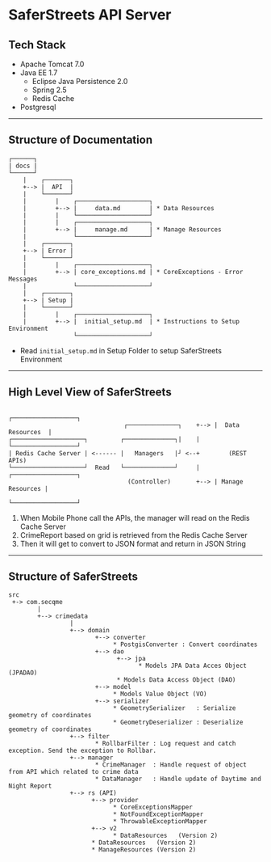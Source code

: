 # SaferStreets API Server

## Tech Stack
* Apache Tomcat 7.0
* Java EE 1.7
    * Eclipse Java Persistence 2.0
    * Spring 2.5
    * Redis Cache
* Postgresql
---
## Structure of Documentation

```
┌──────┐
| docs |
└──────┘
    |    ┌───────┐
    +--> |  API  |
    |    └───────┘
    |        |    ┌────────────────────┐
    |        +--> |     data.md        | * Data Resources
    |        |    └────────────────────┘
    |        |    ┌────────────────────┐
    |        +--> |     manage.md      | * Manage Resources
    |             └────────────────────┘
    |    ┌───────┐
    +--> | Error |
    |    └───────┘
    |        |    ┌────────────────────┐
    |        +--> | core_exceptions.md | * CoreExceptions - Error Messages
    |             └────────────────────┘
    |    ┌───────┐
    +--> | Setup |
    |    └───────┘
    |        |    ┌────────────────────┐
    |        +--> |  initial_setup.md  | * Instructions to Setup Environment
                  └────────────────────┘
```

* Read `initial_setup.md` in Setup Folder to setup SaferStreets Environment

---
## High Level View of SaferStreets
```
                                                         ┌──────────────────┐
                                ┌──────────────┐    +--> |  Data Resources  |
┌────────────────────┐         ┌──────────────┐|    |    └──────────────────┘
| Redis Cache Server | <------ |   Managers   |┘ <--+        (REST APIs)
└────────────────────┘  Read   └──────────────┘     |    ┌──────────────────┐
                                 (Controller)       +--> | Manage Resources |
                                                         └──────────────────┘
```
1. When Mobile Phone call the APIs, the manager will read on the Redis Cache Server
2. CrimeReport based on grid is retrieved from the Redis Cache Server
3. Then it will get to convert to JSON format and return in JSON String

---
## Structure of SaferStreets

```
src
 +-> com.secqme
        |
        +--> crimedata
                 |
                 +--> domain
                        +--> converter
                             * PostgisConverter : Convert coordinates
                        +--> dao
                              +--> jpa
                                    * Models JPA Data Acces Object (JPADAO)
                              * Models Data Access Object (DAO)
                        +--> model
                             * Models Value Object (VO)
                        +--> serializer
                             * GeometrySerializer   : Serialize geometry of coordinates
                             * GeometryDeserializer : Deserialize geometry of coordinates
                 +--> filter
                        * RollbarFilter : Log request and catch exception. Send the exception to Rollbar.
                 +--> manager
                        * CrimeManager  : Handle request of object from API which related to crime data
                        * DataManager   : Handle update of Daytime and Night Report  
                 +--> rs (API)
                       +--> provider
                             * CoreExceptionsMapper
                             * NotFoundExceptionMapper
                             * ThrowableExceptionMapper
                       +--> v2
                             * DataResources   (Version 2)
                       * DataResources   (Version 2)
                       * ManageResources (Version 2)
```
